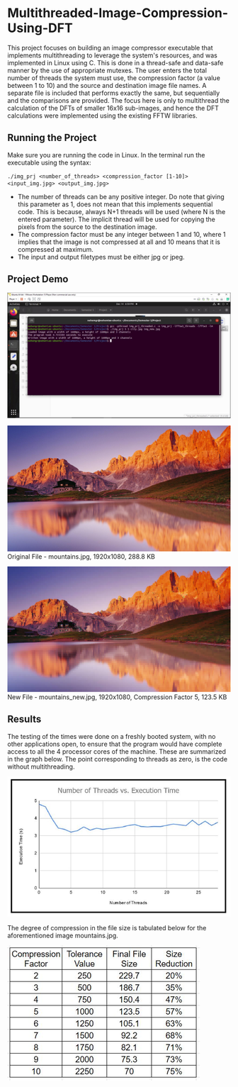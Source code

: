 # Multithreaded-Image-Compression-Using-DFT
This project focuses on building an image compressor executable that implements multithreading to leverage the system's resources, and was implemented in Linux using C. This is done in a thread-safe and data-safe manner by the use of appropriate mutexes. The user enters the total number of threads the system must use, the compression factor (a value between 1 to 10) and the source and destination image file names. A separate file is included that performs exactly the same, but sequentially and the comparisons are provided. The focus here is only to multithread the calculation of the DFTs of smaller 16x16 sub-images, and hence the DFT calculations were implemented using the existing FFTW libraries.

## Running the Project
Make sure you are running the code in Linux. In the terminal run the executable using the syntax:
```
./img_prj <number_of_threads> <compression_factor [1-10]> <input_img.jpg> <output_img.jpg>
```
* The number of threads can be any positive integer. Do note that giving this parameter as 1, does not mean that this implements sequential code. This is because, always N+1 threads will be used (where N is the entered parameter). The implicit thread will be used for copying the pixels from the source to the destination image.
* The compression factor must be any integer between 1 and 10, where 1 implies that the image is not compressed at all and 10 means that it is compressed at maximum. 
* The input and output filetypes must be either jpg or jpeg.

## Project Demo
![alt text](<https://github.com/nehemgr/Multithreaded-Image-Compression-Using-DFT/blob/main/Report/sample_run.jpg>)

![alt text](<https://github.com/nehemgr/Multithreaded-Image-Compression-Using-DFT/blob/main/Report/mountains.jpg>)
Original File - mountains.jpg, 1920x1080, 288.8 KB

![alt text](<https://github.com/nehemgr/Multithreaded-Image-Compression-Using-DFT/blob/main/Report/mountains_new.jpg>)
New File - mountains_new.jpg, 1920x1080, Compression Factor 5, 123.5 KB

## Results
The testing of the times were done on a freshly booted system, with no other applications open, to ensure that the program would have complete access to all the 4 processor cores of the machine. These are summarized in the graph below. The point corresponding to threads as zero, is the code without multithreading.

![alt text](<https://github.com/nehemgr/Multithreaded-Image-Compression-Using-DFT/blob/main/Report/result_graph.JPG>)

The degree of compression in the file size is tabulated below for the aforementioned image mountains.jpg.

![alt text](<https://github.com/nehemgr/Multithreaded-Image-Compression-Using-DFT/blob/main/Report/result_table.JPG>)
